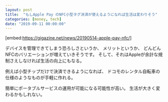 ```yaml
---
layout: post
title:  "もしApple Pay のNFC小型タグ決済が使えるようになれば生活は変わりそう"
categories: [money, tech]
date: "2019-09-11 00:00:00"
---
```


[embed:https://gigazine.net/news/20190514-apple-pay-nfc/]

デバイスを管理できてしまう恐ろしさというか、
メリットというか、
どんどんNFCのバリエーションが増えていきそうです。
そして、それはAppleが余計な規制さえしなければ生活の向上にもなる。

例えば小型チップだけで決済できるようになれば、
ドコモのレンタル自転車の仕様のようなものが手軽に作れる。

簡単にポータブルサービスの運用が可能になる可能性が高い。
生活が大きく変わるかもしれない。